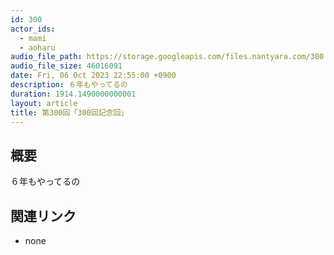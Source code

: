 ```yaml
---
id: 300
actor_ids:
  - mami
  - aoharu
audio_file_path: https://storage.googleapis.com/files.nantyara.com/300.mp3
audio_file_size: 46016091
date: Fri, 06 Oct 2023 22:55:00 +0900
description: ６年もやってるの
duration: 1914.1490000000001
layout: article
title: 第300回「300回記念回」
---
```

## 概要

６年もやってるの

## 関連リンク

* none
